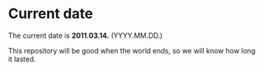 # Current date

The current date is **2011.03.14.** (YYYY.MM.DD.)

This repository will be good when the world ends, so we will know how long it lasted.